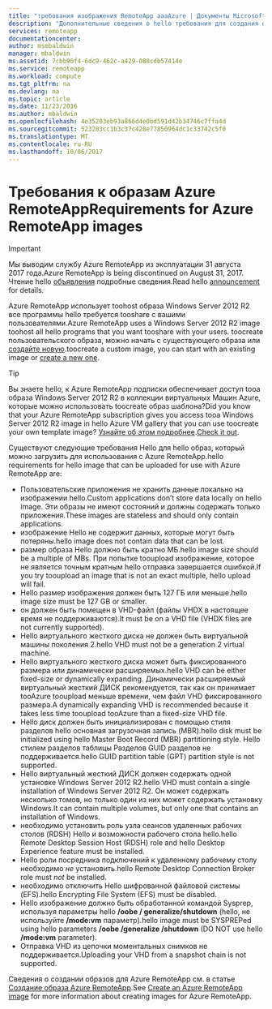 ```yaml
---
title: "требования изображения RemoteApp aaaAzure | Документы Microsoft"
description: "Дополнительные сведения о hello требования для создания образов toobe использовать Azure RemoteApp."
services: remoteapp
documentationcenter: 
author: msmbaldwin
manager: mbaldwin
ms.assetid: 7cbb90f4-6dc9-462c-a429-088cdb57414e
ms.service: remoteapp
ms.workload: compute
ms.tgt_pltfrm: na
ms.devlang: na
ms.topic: article
ms.date: 11/23/2016
ms.author: mbaldwin
ms.openlocfilehash: 4e35203eb93a866d4e0bd591d42b34746c7ffa4d
ms.sourcegitcommit: 523283cc1b3c37c428e77850964dc1c33742c5f0
ms.translationtype: MT
ms.contentlocale: ru-RU
ms.lasthandoff: 10/06/2017
---
```

# <a name="requirements-for-azure-remoteapp-images"></a><span data-ttu-id="3ea2a-103">Требования к образам Azure RemoteApp</span><span class="sxs-lookup"><span data-stu-id="3ea2a-103">Requirements for Azure RemoteApp images</span></span>
> [!IMPORTANT]
> <span data-ttu-id="3ea2a-104">Мы выводим службу Azure RemoteApp из эксплуатации 31 августа 2017 года.</span><span class="sxs-lookup"><span data-stu-id="3ea2a-104">Azure RemoteApp is being discontinued on August 31, 2017.</span></span> <span data-ttu-id="3ea2a-105">Чтение hello [объявления](https://go.microsoft.com/fwlink/?linkid=821148) подробные сведения.</span><span class="sxs-lookup"><span data-stu-id="3ea2a-105">Read hello [announcement](https://go.microsoft.com/fwlink/?linkid=821148) for details.</span></span>
> 
> 

<span data-ttu-id="3ea2a-106">Azure RemoteApp использует toohost образа Windows Server 2012 R2 все программы hello требуется tooshare с вашими пользователями.</span><span class="sxs-lookup"><span data-stu-id="3ea2a-106">Azure RemoteApp uses a Windows Server 2012 R2 image toohost all hello programs that you want tooshare with your users.</span></span> <span data-ttu-id="3ea2a-107">toocreate пользовательского образа, можно начать с существующего образа или [создайте новую](remoteapp-create-custom-image.md).</span><span class="sxs-lookup"><span data-stu-id="3ea2a-107">toocreate a custom image, you can start with an existing image or [create a new one](remoteapp-create-custom-image.md).</span></span>

> [!TIP]
> <span data-ttu-id="3ea2a-108">Вы знаете hello, к Azure RemoteApp подписки обеспечивает доступ tooa образа Windows Server 2012 R2 в коллекции виртуальных Машин Azure, которые можно использовать toocreate образ шаблона?</span><span class="sxs-lookup"><span data-stu-id="3ea2a-108">Did you know that your Azure RemoteApp subscription gives you access tooa Windows Server 2012 R2 image in hello Azure VM gallery that you can use toocreate your own template image?</span></span> <span data-ttu-id="3ea2a-109">[Узнайте об этом подробнее](remoteapp-image-on-azurevm.md).</span><span class="sxs-lookup"><span data-stu-id="3ea2a-109">[Check it out](remoteapp-image-on-azurevm.md).</span></span>  
> 
> 

<span data-ttu-id="3ea2a-110">Существуют следующие требования Hello для hello образ, который можно загрузить для использования с Azure RemoteApp.</span><span class="sxs-lookup"><span data-stu-id="3ea2a-110">hello requirements for hello image that can be uploaded for use with Azure RemoteApp are:</span></span>

* <span data-ttu-id="3ea2a-111">Пользовательские приложения не хранить данные локально на изображении hello.</span><span class="sxs-lookup"><span data-stu-id="3ea2a-111">Custom applications don’t store data locally on hello image.</span></span> <span data-ttu-id="3ea2a-112">Эти образы не имеют состояний и должны содержать только приложения.</span><span class="sxs-lookup"><span data-stu-id="3ea2a-112">These images are stateless and should only contain applications.</span></span>
* <span data-ttu-id="3ea2a-113">изображение Hello не содержит данных, которые могут быть потеряны.</span><span class="sxs-lookup"><span data-stu-id="3ea2a-113">hello image does not contain data that can be lost.</span></span>
* <span data-ttu-id="3ea2a-114">размер образа Hello должно быть кратно МБ.</span><span class="sxs-lookup"><span data-stu-id="3ea2a-114">hello image size should be a multiple of MBs.</span></span> <span data-ttu-id="3ea2a-115">При попытке tooupload изображение, которое не является точным кратным hello отправка завершается ошибкой.</span><span class="sxs-lookup"><span data-stu-id="3ea2a-115">If you try tooupload an image that is not an exact multiple, hello upload will fail.</span></span>
* <span data-ttu-id="3ea2a-116">Hello размер изображения должен быть 127 ГБ или меньше.</span><span class="sxs-lookup"><span data-stu-id="3ea2a-116">hello image size must be 127 GB or smaller.</span></span>
* <span data-ttu-id="3ea2a-117">он должен быть помещен в VHD-файл (файлы VHDX в настоящее время не поддерживаются).</span><span class="sxs-lookup"><span data-stu-id="3ea2a-117">It must be on a VHD file (VHDX files are not currently supported).</span></span>
* <span data-ttu-id="3ea2a-118">Hello виртуального жесткого диска не должен быть виртуальной машины поколения 2.</span><span class="sxs-lookup"><span data-stu-id="3ea2a-118">hello VHD must not be a generation 2 virtual machine.</span></span>
* <span data-ttu-id="3ea2a-119">Hello виртуального жесткого диска может быть фиксированного размера или динамически расширяемых.</span><span class="sxs-lookup"><span data-stu-id="3ea2a-119">hello VHD can be either fixed-size or dynamically expanding.</span></span> <span data-ttu-id="3ea2a-120">Динамически расширяемый виртуальный жесткий ДИСК рекомендуется, так как он принимает tooAzure tooupload меньше времени, чем файл VHD фиксированного размера.</span><span class="sxs-lookup"><span data-stu-id="3ea2a-120">A dynamically expanding VHD is recommended because it takes less time tooupload tooAzure than a fixed-size VHD file.</span></span>
* <span data-ttu-id="3ea2a-121">Hello диск должен быть инициализирован с помощью стиля разделов hello основная загрузочная запись (MBR).</span><span class="sxs-lookup"><span data-stu-id="3ea2a-121">hello disk must be initialized using hello Master Boot Record (MBR) partitioning style.</span></span> <span data-ttu-id="3ea2a-122">Hello стилем разделов таблицы Разделов GUID разделов не поддерживается.</span><span class="sxs-lookup"><span data-stu-id="3ea2a-122">hello GUID partition table (GPT) partition style is not supported.</span></span>
* <span data-ttu-id="3ea2a-123">Hello виртуальный жесткий ДИСК должен содержать одной установке Windows Server 2012 R2.</span><span class="sxs-lookup"><span data-stu-id="3ea2a-123">hello VHD must contain a single installation of Windows Server 2012 R2.</span></span> <span data-ttu-id="3ea2a-124">Он может содержать несколько томов, но только один из них может содержать установку Windows.</span><span class="sxs-lookup"><span data-stu-id="3ea2a-124">It can contain multiple volumes, but only one that contains an installation of Windows.</span></span>
* <span data-ttu-id="3ea2a-125">необходимо установить роль узла сеансов удаленных рабочих столов (RDSH) Hello и возможности рабочего стола hello.</span><span class="sxs-lookup"><span data-stu-id="3ea2a-125">hello Remote Desktop Session Host (RDSH) role and hello Desktop Experience feature must be installed.</span></span>
* <span data-ttu-id="3ea2a-126">Hello роли посредника подключений к удаленному рабочему столу необходимо *не* установить.</span><span class="sxs-lookup"><span data-stu-id="3ea2a-126">hello Remote Desktop Connection Broker role must *not* be installed.</span></span>
* <span data-ttu-id="3ea2a-127">необходимо отключить Hello шифрованной файловой системы (EFS).</span><span class="sxs-lookup"><span data-stu-id="3ea2a-127">hello Encrypting File System (EFS) must be disabled.</span></span>
* <span data-ttu-id="3ea2a-128">Hello изображение должно быть обработанной командой Sysprep, используя параметры hello **/oobe / generalize/shutdown** (hello, не используйте **/mode:vm** параметр).</span><span class="sxs-lookup"><span data-stu-id="3ea2a-128">hello image must be SYSPREPed using hello parameters **/oobe /generalize /shutdown** (DO NOT use hello **/mode:vm** parameter).</span></span>
* <span data-ttu-id="3ea2a-129">Отправка VHD из цепочки моментальных снимков не поддерживается.</span><span class="sxs-lookup"><span data-stu-id="3ea2a-129">Uploading your VHD from a snapshot chain is not supported.</span></span>

<span data-ttu-id="3ea2a-130">Сведения о создании образов для Azure RemoteApp см. в статье [Создание образа Azure RemoteApp](remoteapp-imageoptions.md).</span><span class="sxs-lookup"><span data-stu-id="3ea2a-130">See [Create an Azure RemoteApp image](remoteapp-imageoptions.md) for more information about creating images for Azure RemoteApp.</span></span>

